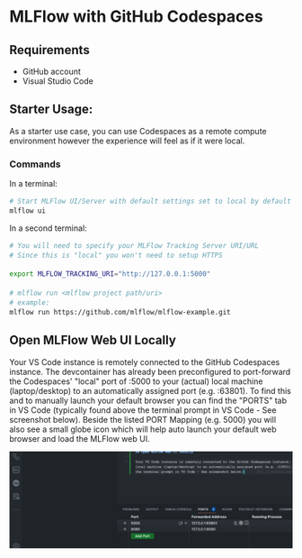 # MLFlow with GitHub Codespaces

## Requirements
- GitHub account
- Visual Studio Code

## Starter Usage:

As a starter use case, you can use Codespaces as a remote compute environment however the experience will feel as if it were local.

### Commands

In a terminal:
```bash
# Start MLFlow UI/Server with default settings set to local by default
mlflow ui
```

In a second terminal:
```bash
# You will need to specify your MLFlow Tracking Server URI/URL
# Since this is "local" you won't need to setup HTTPS

export MLFLOW_TRACKING_URI="http://127.0.0.1:5000"

# mlflow run <mlflow project path/uri>
# example:
mlflow run https://github.com/mlflow/mlflow-example.git
```

## Open MLFlow Web UI Locally

Your VS Code instance is remotely connected to the GitHub Codespaces instance.  The devcontainer has already been preconfigured to port-forward the Codespaces' "local" port of :5000 to your (actual) local machine (laptop/desktop) to an automatically assigned port (e.g. :63801).  To find this and to manually launch your default browser you can find the "PORTS" tab in VS Code (typically found above the terminal prompt in VS Code - See screenshot below).  Beside the listed PORT Mapping (e.g. 5000) you will also see a small globe icon which will help auto launch your default web browser and load the MLFlow web UI.

![Open Remote MLFlow UI](img/open-ui.png)
